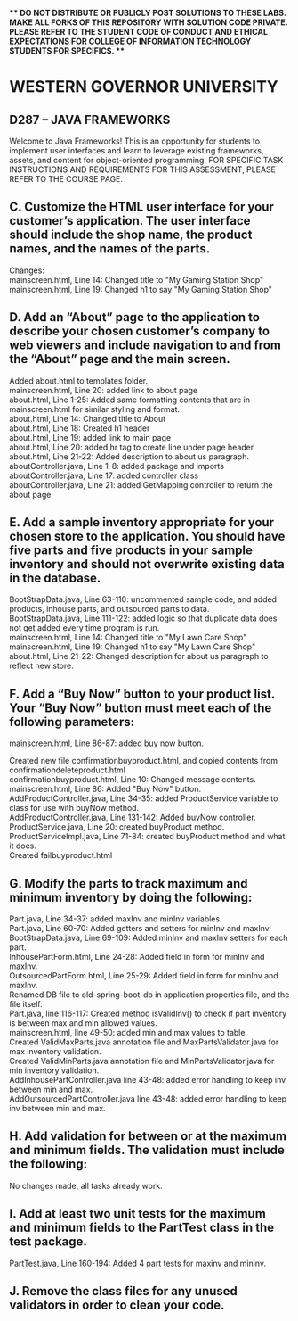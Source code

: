 <strong>** DO NOT DISTRIBUTE OR PUBLICLY POST SOLUTIONS TO THESE LABS. MAKE ALL FORKS OF THIS REPOSITORY WITH SOLUTION CODE PRIVATE. PLEASE REFER TO THE STUDENT CODE OF CONDUCT AND ETHICAL EXPECTATIONS FOR COLLEGE OF INFORMATION TECHNOLOGY STUDENTS FOR SPECIFICS. ** </strong>

# WESTERN GOVERNOR UNIVERSITY 
## D287 – JAVA FRAMEWORKS
Welcome to Java Frameworks! This is an opportunity for students to implement user interfaces and learn to leverage existing frameworks, assets, and content for object-oriented programming.
FOR SPECIFIC TASK INSTRUCTIONS AND REQUIREMENTS FOR THIS ASSESSMENT, PLEASE REFER TO THE COURSE PAGE.
## C.  Customize the HTML user interface for your customer’s application. The user interface should include the shop name, the product names, and the names of the parts.
Changes:
<br>
mainscreen.html, Line 14: Changed title to "My Gaming Station Shop"
<br>
mainscreen.html, Line 19: Changed h1 to say "My Gaming Station Shop"
<br>

## D.  Add an “About” page to the application to describe your chosen customer’s company to web viewers and include navigation to and from the “About” page and the main screen.
Added about.html to templates folder. <br>
mainscreen.html, Line 20: added link to about page <br>
about.html, Line 1-25: Added same formatting contents that are in mainscreen.html for similar styling and format. <br>
about.html, Line 14: Changed title to About <br>
about.html, Line 18: Created h1 header <br>
about.html, Line 19: added link to main page <br>
about.html, Line 20: added hr tag to create line under page header <br>
about.html, Line 21-22: Added description to about us paragraph. <br>
aboutController.java, Line 1-8: added package and imports  <br>
aboutController.java, Line 17: added controller class <br>
aboutController.java, Line 21: added GetMapping controller to return the about page <br>


## E.  Add a sample inventory appropriate for your chosen store to the application. You should have five parts and five products in your sample inventory and should not overwrite existing data in the database.

BootStrapData.java, Line 63-110: uncommented sample code, and added products, inhouse parts, and outsourced parts to data. <br>
BootStrapData.java, Line 111-122: added logic so that duplicate data does not get added every time program is run. <br>
mainscreen.html, Line 14: Changed title to "My Lawn Care Shop" <br>
mainscreen.html, Line 19: Changed h1 to say "My Lawn Care Shop" <br>
about.html, Line 21-22: Changed description for about us paragraph to reflect new store. 

## F.  Add a “Buy Now” button to your product list. Your “Buy Now” button must meet each of the following parameters:

mainscreen.html, Line 86-87: added buy now button. <br>

Created new file confirmationbuyproduct.html, and copied contents from confirmationdeleteproduct.html <br>
confirmationbuyproduct.html, Line 10: Changed message contents. <br>
mainscreen.html, Line 86: Added "Buy Now" button. <br>
AddProductController.java, Line 34-35:  added ProductService variable to class for use with buyNow method. <br>
AddProductController.java, Line 131-142: Added buyNow controller.  <br>
ProductService.java, Line 20: created buyProduct method. <br>
ProductServiceImpl.java, Line 71-84: created buyProduct method and what it does. <br>
Created failbuyproduct.html <br>




## G.  Modify the parts to track maximum and minimum inventory by doing the following:
Part.java, Line 34-37: added maxInv and minInv variables. <br>
Part.java, Line 60-70: Added getters and setters for minInv and maxInv. <br>
BootStrapData.java, Line 69-109: Added minInv and maxInv setters for each part. <br>
InhousePartForm.html, Line 24-28: Added field in form for minInv and maxInv. <br>
OutsourcedPartForm.html, Line 25-29: Added field in form for minInv and maxInv. <br>
Renamed DB file to old-spring-boot-db in application.properties file, and the file itself. <br>
Part.java, line 116-117: Created method isValidInv() to check if part inventory is between max and min allowed values. <br>
mainscreen.html, line 49-50: added min and max values to table. <br>
Created ValidMaxParts.java annotation file and MaxPartsValidator.java for max inventory validation. <br>
Created ValidMinParts.java annotation file and MinPartsValidator.java for min inventory validation. <br>
AddInhousePartController.java line 43-48: added error handling to keep inv between min and max. <br>
AddOutsourcedPartController.java line 43-48: added error handling to keep inv between min and max.


## H.  Add validation for between or at the maximum and minimum fields. The validation must include the following:

No changes made, all tasks already work. 

## I.  Add at least two unit tests for the maximum and minimum fields to the PartTest class in the test package.
PartTest.java, Line 160-194: Added 4 part tests for maxinv and mininv.

## J.  Remove the class files for any unused validators in order to clean your code.
